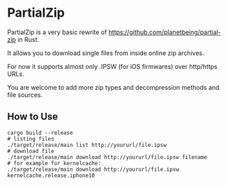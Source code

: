 # PartialZip

PartialZip is a very basic rewrite of https://github.com/planetbeing/partial-zip in Rust.

It allows you to download single files from inside online zip archives.

For now it supports almost only .IPSW (for iOS firmwares) over http/https URLs.

You are welcome to add more zip types and decompression methods and file sources.

## How to Use

```
cargo build --release
# listing files
./target/release/main list http://yoururl/file.ipsw
# download file
./target/release/main download http://yoururl/file.ipsw filename
# for example for kernelcache:
./target/release/main download http://yoururl/file.ipsw kernelcache.release.iphone10
```
